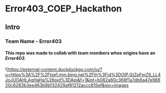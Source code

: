 # Error403_COEP_Hackathon

## Intro
### Team Name - Error403
#### This repo was made to collab with team members whos origins have an *Error403*.
![https://external-content.duckduckgo.com/iu/?u=https%3A%2F%2Ftse1.mm.bing.net%2Fth%3Fid%3DOIP.GtZpFmZ9_LL4JoJUOAHLAgHaHa%26pid%3DApi&f=1&ipt=b082a60c368f1a7db6a47e98820c8283b3ee463b9bf32429af81212accc815ef&ipo=images
